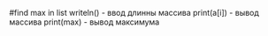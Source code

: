 #find max in list
writeln() - ввод длинны массива
print(a[i]) - вывод массива 
print(max) - вывод максимума 
